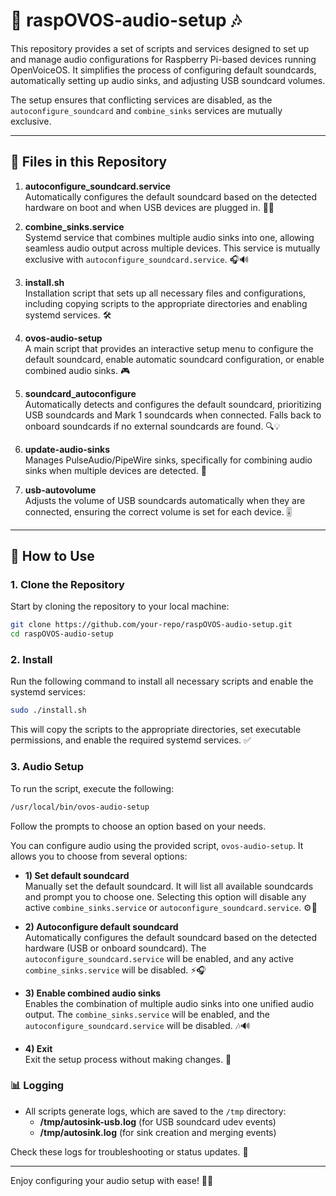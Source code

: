 # 📀 raspOVOS-audio-setup 🎶

This repository provides a set of scripts and services designed to set up and manage audio configurations for Raspberry Pi-based devices running OpenVoiceOS. It simplifies the process of configuring default soundcards, automatically setting up audio sinks, and adjusting USB soundcard volumes.

The setup ensures that conflicting services are disabled, as the `autoconfigure_soundcard` and `combine_sinks` services are mutually exclusive.

---

## 📂 Files in this Repository

1. **autoconfigure_soundcard.service**  
   Automatically configures the default soundcard based on the detected hardware on boot and when USB devices are plugged in. 🔧🎵

2. **combine_sinks.service**  
   Systemd service that combines multiple audio sinks into one, allowing seamless audio output across multiple devices. This service is mutually exclusive with `autoconfigure_soundcard.service`. 🎧🔊

3. **install.sh**  
   Installation script that sets up all necessary files and configurations, including copying scripts to the appropriate directories and enabling systemd services. 🛠️

4. **ovos-audio-setup**  
   A main script that provides an interactive setup menu to configure the default soundcard, enable automatic soundcard configuration, or enable combined audio sinks. 🎮

5. **soundcard_autoconfigure**  
   Automatically detects and configures the default soundcard, prioritizing USB soundcards and Mark 1 soundcards when connected. Falls back to onboard soundcards if no external soundcards are found. 🔍💡

6. **update-audio-sinks**  
   Manages PulseAudio/PipeWire sinks, specifically for combining audio sinks when multiple devices are detected. 🔀

7. **usb-autovolume**  
   Adjusts the volume of USB soundcards automatically when they are connected, ensuring the correct volume is set for each device. 🎚️

---

## 🏁 How to Use

### 1. Clone the Repository

Start by cloning the repository to your local machine:

```bash
git clone https://github.com/your-repo/raspOVOS-audio-setup.git
cd raspOVOS-audio-setup
```

### 2. Install

Run the following command to install all necessary scripts and enable the systemd services:

```bash
sudo ./install.sh
```

This will copy the scripts to the appropriate directories, set executable permissions, and enable the required systemd services. ✅

### 3. Audio Setup

To run the script, execute the following:

```bash
/usr/local/bin/ovos-audio-setup
```
Follow the prompts to choose an option based on your needs.

You can configure audio using the provided script, `ovos-audio-setup`. It allows you to choose from several options:

- **1) Set default soundcard**  
   Manually set the default soundcard. It will list all available soundcards and prompt you to choose one. Selecting this option will disable any active `combine_sinks.service` or `autoconfigure_soundcard.service`. ⚙️🎵

- **2) Autoconfigure default soundcard**  
   Automatically configures the default soundcard based on the detected hardware (USB or onboard soundcard). The `autoconfigure_soundcard.service` will be enabled, and any active `combine_sinks.service` will be disabled. ⚡🎧

- **3) Enable combined audio sinks**  
   Enables the combination of multiple audio sinks into one unified audio output. The `combine_sinks.service` will be enabled, and the `autoconfigure_soundcard.service` will be disabled. 🎶🔊

- **4) Exit**  
   Exit the setup process without making changes. 🚪


### 📊 Logging

- All scripts generate logs, which are saved to the `/tmp` directory:
  - **/tmp/autosink-usb.log** (for USB soundcard udev events)
  - **/tmp/autosink.log** (for sink creation and merging events)

Check these logs for troubleshooting or status updates. 📝

---

Enjoy configuring your audio setup with ease! 🎉🎶



